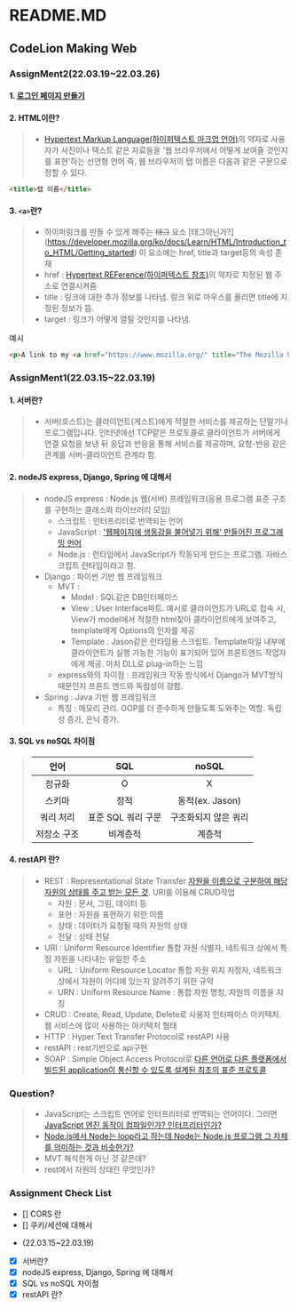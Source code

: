 # README.MD
## CodeLion Making Web

### AssignMent2(22.03.19~22.03.26)
#### 1. [로그인 페이지 만들기](https://github.com/seunggukjang/CodeLion/blob/main/LoginMain.html)
#### 2. HTML이란?
> * [Hypertext Markup Language(하이퍼텍스트 마크업 언어)](https://developer.mozilla.org/ko/docs/Learn/HTML/Introduction_to_HTML/Getting_started)의 약자로 사용자가 사진이나 텍스트 같은 자료들을 '웹 브라우저에서 어떻게 보여줄 것인지를 표현'하는 선언형 언어
즉, 웹 브라우저의 탭 이름은 다음과 같은 구문으로 정할 수 있다.

```html
<title>탭 이름</title>
```
#### 3. `<a>`란?
> * 하이퍼링크를 만들 수 있게 해주는 ~~태그~~ 요소 [태그아닌가?] (https://developer.mozilla.org/ko/docs/Learn/HTML/Introduction_to_HTML/Getting_started) 이 요소에는 href, title과 target등의 속성 존재
> * href : [Hypertext REFerence(하이퍼텍스트 참조)](https://www.pcmag.com/encyclopedia/term/href#:~:text=The%20HREF%20is%20an%20attribute,called%20the%20%22anchor%20text.%22)의 약자로 지정된 웹 주소로 연결시켜줌
> * title : 링크에 대한 추가 정보를 나타냄. 링크 위로 마우스를 올리면 title에 지정된 정보가 뜸.
> * target : 링크가 어떻게 열릴 것인지를 나타냄. 

예시
```html
<p>A link to my <a href="https://www.mozilla.org/" title="The Mozilla homepage" target="_blank">favorite website</a>.</p>
```




### AssignMent1(22.03.15~22.03.19)
#### 1. 서버란?
> * 서버(호스트)는 클라이언트(게스트)에게 적절한 서비스를 제공하는 단말기나 프로그램입니다. 인터넷에선 TCP같은 프로토콜로 클라이언트가 서버에게 연결 요청을 보낸 뒤 응답과 반응을 통해 서비스를 제공하며, 요청-반응 같은 관계를 서버-클라이언트 관계라 함.

#### 2. nodeJS express, Django, Spring 에 대해서
> * nodeJS express : Node.js 웹(서버) 프레임워크(응용 프로그램 표준 구조를 구현하는 클래스와 라이브러리 모임)
>   * 스크립트 : 인터프리터로 번역되는 언어
>   * JavaScript : ['웹페이지에 생동감을 불어넣기 위해' 만들어진 프로그래밍 언어](https://ko.javascript.info/intro "구글 : 자바스크립트란 검색 결과")
>   * Node.js : 런타임에서 JavaScript가 작동되게 만드는 프로그램. 자바스크립트 런타입이라고 함.
> * Django : 파이썬 기반 웹 프레임워크
>   * MVT : 
>     - Model : SQL같은 DB인터페이스
>     - View : User Interface파트. 예시로 클라이언트가 URL로 접속 시, View가 model에서 적절한 html찾아 클라이언트에게 보여주고, template에게 Options의 인자를 제공
>     - Template : Jason같은 런타임용 스크립트. Template파일 내부에 클라이언트가 실행 가능한 기능이 표기되어 있어 프론트엔드 작업자에게 제공. 마치 DLL로 plug-in하는 느낌
>   * express와의 차이점 : 프레임워크 작동 방식에서 Django가 MVT방식때문인지 프론트 엔드와 독립성이 강함.
> * Spring : Java 기반 웹 프레임워크
>   * 특징 : 메모리 관리. OOP를 더 준수하게 만들도록 도와주는 역할. 독립성 증가, 은닉 증가.

#### 3. SQL vs noSQL 차이점
> |   언어    |        SQL        |        noSQL        |
> | :---: | :---: | :---: |
> |   정규화  |         O         |           X         |
> |   스키마  |        정적       |   동적(ex. Jason)   |
> | 쿼리 처리 | 표준 SQL 쿼리 구문 | 구조화되지 않은 쿼리 |
> |저장소 구조|      비계층적      |       계층적        |


#### 4. restAPI 란?
> * REST : Representational State Transfer [자원을 이름으로 구분하여 해당 자원의 상태를 주고 받는 모든 것](https://hanamon.kr/rest-api/#:~:text=REST%EC%9D%98%20%EC%A0%95%EC%9D%98,%EB%B0%9B%EB%8A%94%20%EB%AA%A8%EB%93%A0%20%EA%B2%83%EC%9D%84%20%EC%9D%98%EB%AF%B8%ED%95%9C%EB%8B%A4.). URI를 이용해 CRUD작업 
>   - 자원 : 문서, 그림, 데이터 등
>   - 표현 : 자원을 표현하기 위한 이름
>   - 상태 : 데이터가 요청될 때의 자원의 상태
>   - 전달 : 상태 전달
> * URI : Uniform Resource Identifier 통합 자원 식별자, 네트워크 상에서 특정 자원을 나타내는 유일한 주소
>   - URL : Uniform Resource Locator 통합 자원 위치 지정자, 네트워크 상에서 자원이 어디에 있는지 알려주기 위한 규약
>   - URN : Uniform Resource Name : 통합 자원 명칭, 자원의 이름을 지칭
> * CRUD : Create, Read, Update, Delete로 사용자 인터페이스 아키텍처. 웹 서비스에 많이 사용하는 아키텍처 형태
> * HTTP : Hyper Text Transfer Protocol로 restAPI 사용
> * restAPI : rest기반으로 api구현
> * SOAP : Simple Object Access Protocol로 [다른 언어로 다른 플랫폼에서 빌드된 application이 통신할 수 있도록 설계된 최초의 표준 프로토콜](https://www.redhat.com/ko/topics/integration/whats-the-difference-between-soap-rest)

### Question?
> * JavaScript는 스크립트 언어로 인터프리터로 번역되는 언어이다. 그러면 [JavaScript 엔진 동작이 컴파일인가? 인터프리터인가?](https://hanamon.kr/javascript-%EB%9F%B0%ED%83%80%EC%9E%84-%EC%9E%91%EB%8F%99-%EB%B0%A9%EC%8B%9D-%EB%B9%84%EB%8F%99%EA%B8%B0%EC%99%80-%EC%9D%B4%EB%B2%A4%ED%8A%B8-%EB%A3%A8%ED%94%84/#:~:text=%EC%9E%90%EB%B0%94%EC%8A%A4%ED%81%AC%EB%A6%BD%ED%8A%B8%20%EB%9F%B0%ED%83%80%EC%9E%84%EC%9D%B4%EB%9E%80%20%EC%9E%90%EB%B0%94,%EC%9E%90%EB%B0%94%EC%8A%A4%ED%81%AC%EB%A6%BD%ED%8A%B8%20%EB%9F%B0%ED%83%80%EC%9E%84%EC%9D%B4%EB%9D%BC%EA%B3%A0%20%ED%95%9C%EB%8B%A4.)
> * [Node.js에서 Node는 loop라고 하는데 Node는 Node.js 프로그램 그 자체를 의미하는 것과 비슷한가?](https://hanamon.kr/nodejs-%EA%B0%9C%EB%85%90-%EC%9D%B4%ED%95%B4%ED%95%98%EA%B8%B0/)
> * MVT 해석한게 아닌 것 같은데?
> * rest에서 자원의 상태란 무엇인가?

### Assignment Check List
- [] CORS 란
- [] 쿠키/세션에 대해서
* (22.03.15~22.03.19)
- [x] 서버란?
- [x] nodeJS express, Django, Spring 에 대해서
- [x] SQL vs noSQL 차이점
- [x] restAPI 란?
